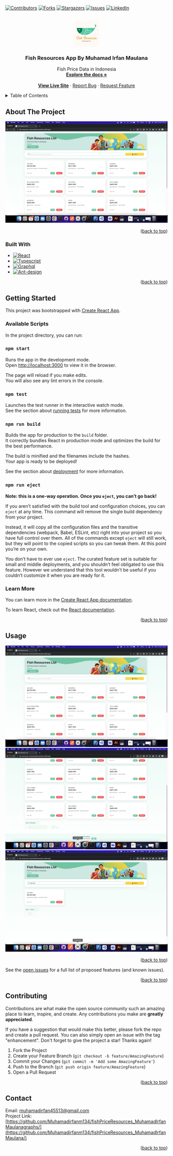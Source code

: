 <!-- Improved compatibility of back to top link: See: https://github.com/othneildrew/Best-README-Template/pull/73 -->
<a name="readme-top"></a>
<!--
*** Thanks for checking out the Best-README-Template. If you have a suggestion
*** that would make this better, please fork the repo and create a pull request
*** or simply open an issue with the tag "enhancement".
*** Don't forget to give the project a star!
*** Thanks again! Now go create something AMAZING! :D
-->



<!-- PROJECT SHIELDS -->
<!--
*** I'm using markdown "reference style" links for readability.
*** Reference links are enclosed in brackets [ ] instead of parentheses ( ).
*** See the bottom of this document for the declaration of the reference variables
*** for contributors-url, forks-url, etc. This is an optional, concise syntax you may use.
*** https://www.markdownguide.org/basic-syntax/#reference-style-links
-->
[![Contributors][contributors-shield]][contributors-url]
[![Forks][forks-shield]][forks-url]
[![Stargazers][stars-shield]][stars-url]
[![Issues][issues-shield]][issues-url]
[![LinkedIn][linkedin-shield]][linkedin-url]



<!-- PROJECT LOGO -->
<br />
<div align="center">
  <a href="https://github.com/Muhamadirfanm134/fishPriceResources_MuhamadIrfanMaulana">
    <img src="/src/assets/icons/logo.png" alt="Logo" width="80" height="80">
  </a>

<h3 align="center">Fish Resources App By Muhamad Irfan Maulana</h3>

  <p align="center">
    Fish Price Data in Indonesia
    <br />
    <a href="https://github.com/Muhamadirfanm134/fishPriceResources_MuhamadIrfanMaulana"><strong>Explore the docs »</strong></a>
    <br />
    <br />
    <a href="https://fish-resources-muhamadirfanmaulana.netlify.app/"><b>View Live Site</b></a>
    ·
    <a href="https://github.com/Muhamadirfanm134/fishPriceResources_MuhamadIrfanMaulana/issues">Report Bug</a>
    ·
    <a href="https://github.com/Muhamadirfanm134/fishPriceResources_MuhamadIrfanMaulana/issues">Request Feature</a>
  </p>
</div>



<!-- TABLE OF CONTENTS -->
<details>
  <summary>Table of Contents</summary>
  <ol>
    <li>
      <a href="#about-the-project">About The Project</a>
      <ul>
        <li><a href="#built-with">Built With</a></li>
      </ul>
    </li>
    <li>
      <a href="#getting-started">Getting Started</a>
    </li>
    <li><a href="#usage">Usage</a></li>
    <li><a href="#contributing">Contributing</a></li>
    <li><a href="#contact">Contact</a></li>
  </ol>
</details>



<!-- ABOUT THE PROJECT -->
## About The Project

[![Product Name Screen Shot][product-screenshot-1]](https://fish-resources-muhamadirfanmaulana.netlify.app/)

<p align="right">(<a href="#readme-top">back to top</a>)</p>



### Built With

* [![React][React.js]][React-url]
* [![Typescript][Typescript]][Typescript-url]
* [![Graphql][Graphql]][Graphql-url]
* [![Ant-design][Ant-design]][Ant-design]

<p align="right">(<a href="#readme-top">back to top</a>)</p>



<!-- GETTING STARTED -->
## Getting Started


This project was bootstrapped with [Create React App](https://github.com/facebook/create-react-app).

### Available Scripts

In the project directory, you can run:

### `npm start`

Runs the app in the development mode.\
Open [http://localhost:3000](http://localhost:3000) to view it in the browser.

The page will reload if you make edits.\
You will also see any lint errors in the console.

### `npm test`

Launches the test runner in the interactive watch mode.\
See the section about [running tests](https://facebook.github.io/create-react-app/docs/running-tests) for more information.

### `npm run build`

Builds the app for production to the `build` folder.\
It correctly bundles React in production mode and optimizes the build for the best performance.

The build is minified and the filenames include the hashes.\
Your app is ready to be deployed!

See the section about [deployment](https://facebook.github.io/create-react-app/docs/deployment) for more information.

### `npm run eject`

**Note: this is a one-way operation. Once you `eject`, you can’t go back!**

If you aren’t satisfied with the build tool and configuration choices, you can `eject` at any time. This command will remove the single build dependency from your project.

Instead, it will copy all the configuration files and the transitive dependencies (webpack, Babel, ESLint, etc) right into your project so you have full control over them. All of the commands except `eject` will still work, but they will point to the copied scripts so you can tweak them. At this point you’re on your own.

You don’t have to ever use `eject`. The curated feature set is suitable for small and middle deployments, and you shouldn’t feel obligated to use this feature. However we understand that this tool wouldn’t be useful if you couldn’t customize it when you are ready for it.

### Learn More

You can learn more in the [Create React App documentation](https://facebook.github.io/create-react-app/docs/getting-started).

To learn React, check out the [React documentation](https://reactjs.org/).

<p align="right">(<a href="#readme-top">back to top</a>)</p>



<!-- USAGE EXAMPLES -->
## Usage

[![Home Screen][product-screenshot-1]](https://fish-resources-muhamadirfanmaulana.netlify.app/)
[![Contact Detail][product-screenshot-2]](https://fish-resources-muhamadirfanmaulana.netlify.app/)
[![Edit Contact][product-screenshot-3]](https://fish-resources-muhamadirfanmaulana.netlify.app/)



<p align="right">(<a href="#readme-top">back to top</a>)</p>



See the [open issues](https://github.com/Muhamadirfanm134/fishPriceResources_MuhamadIrfanMaulanagraphs/issues) for a full list of proposed features (and known issues).

<p align="right">(<a href="#readme-top">back to top</a>)</p>



<!-- CONTRIBUTING -->
## Contributing

Contributions are what make the open source community such an amazing place to learn, inspire, and create. Any contributions you make are **greatly appreciated**.

If you have a suggestion that would make this better, please fork the repo and create a pull request. You can also simply open an issue with the tag "enhancement".
Don't forget to give the project a star! Thanks again!

1. Fork the Project
2. Create your Feature Branch (`git checkout -b feature/AmazingFeature`)
3. Commit your Changes (`git commit -m 'Add some AmazingFeature'`)
4. Push to the Branch (`git push origin feature/AmazingFeature`)
5. Open a Pull Request

<p align="right">(<a href="#readme-top">back to top</a>)</p>




<!-- CONTACT -->
## Contact

Email: muhamadirfan45513@gmail.com<br/>
Project Link: [https://github.com/Muhamadirfanm134/fishPriceResources_MuhamadIrfanMaulanagraphs/](https://github.com/Muhamadirfanm134/fishPriceResources_MuhamadIrfanMaulana/)

<p align="right">(<a href="#readme-top">back to top</a>)</p>







<!-- MARKDOWN LINKS & IMAGES -->
<!-- https://www.markdownguide.org/basic-syntax/#reference-style-links -->
[contributors-shield]: https://img.shields.io/github/contributors/github_username/repo_name.svg?style=for-the-badge
[contributors-url]: https://github.com/Muhamadirfanm134/fishPriceResources_MuhamadIrfanMaulanagraphs/contributors
[forks-shield]: https://img.shields.io/github/forks/github_username/repo_name.svg?style=for-the-badge
[forks-url]: https://github.com/Muhamadirfanm134/fishPriceResources_MuhamadIrfanMaulananetwork/members
[stars-shield]: https://img.shields.io/github/stars/github_username/repo_name.svg?style=for-the-badge
[stars-url]: https://github.com/Muhamadirfanm134/fishPriceResources_MuhamadIrfanMaulana/stargazers
[issues-shield]: https://img.shields.io/github/issues/github_username/repo_name.svg?style=for-the-badge
[issues-url]: https://github.com/Muhamadirfanm134/fishPriceResources_MuhamadIrfanMaulana/issues
[linkedin-shield]: https://img.shields.io/badge/-LinkedIn-black.svg?style=for-the-badge&logo=linkedin&colorB=555
[linkedin-url]: https://www.linkedin.com/in/muhamadirfanm134/
[product-screenshot-1]: src/assets/images/product-screenshoot-1.png
[product-screenshot-2]: src/assets/images/product-screenshoot-2.png
[product-screenshot-3]: src/assets/images/product-screenshoot-3.png
[product-screenshot-4]: src/assets/images/product-screenshoot-4.png
[product-screenshot-5]: src/assets/images/product-screenshoot-5.png
[product-screenshot-6]: src/assets/images/product-screenshoot-6.png
[product-screenshot-7]: src/assets/images/product-screenshoot-7.png
[product-screenshot-8]: src/assets/images/product-screenshoot-8.png
[product-screenshot-9]: src/assets/images/product-screenshoot-9.png
[product-screenshot-10]: src/assets/images/product-screenshoot-10.png
[Typescript]: https://shields.io/badge/TypeScript-3178C6?logo=TypeScript&logoColor=FFF&style=flat-square
[Typescript-url]: https://www.typescriptlang.org/
[React.js]: https://img.shields.io/badge/React-20232A?style=for-the-badge&logo=react&logoColor=61DAFB
[React-url]: https://reactjs.org/
[Graphql]: https://img.shields.io/badge/-ApolloGraphQL-311C87?style=for-the-badge&logo=apollo-graphql
[Graphql-url]: https://www.apollographql.com/
[Ant-design]: https://img.shields.io/badge/-AntDesign-%230170FE?style=for-the-badge&logo=ant-design&logoColor=white
[Ant-design-url]: https://ant.design/

